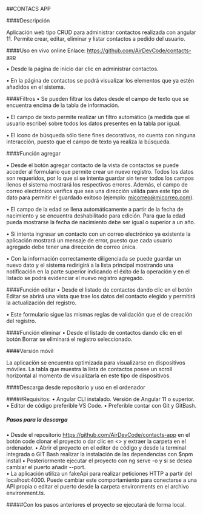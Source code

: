  ##CONTACS APP

####Descripción

Aplicación web tipo CRUD para administrar contactos realizada con angular 11.  Permite crear, editar, eliminar y listar contactos a pedido del usuario.

####Uso en vivo online
Enlace: https://github.com/AirDevCode/contacts-app

•	Desde la página de inicio dar clic en administrar contactos.

•	En la página de contactos se podrá visualizar los elementos que ya estén añadidos en el sistema.

####Filtros
•	Se pueden filtrar los datos desde el campo de texto que se encuentra encima de la tabla de información. 

•	El campo de texto permite realizar un filtro automático (a medida que el usuario escribe) sobre todos los datos presentes en la tabla por igual.

•	El icono de búsqueda sólo tiene fines decorativos, no cuenta con ninguna interacción, puesto que el campo de texto ya realiza la búsqueda.

 ####Función agregar

•	Desde el botón agregar contacto de la vista de contactos se puede acceder al formulario que permite crear un nuevo registro. Todos los datos son requeridos, por lo que si se intenta guardar sin tener todos los campos llenos el sistema mostrará los respectivos errores. Además, el campo de correo electrónico verifica que sea una dirección válida para este tipo de dato para permitir el guardado exitoso (ejemplo: micorreo@micorreo.com).
   
•	El campo de la edad se llena automáticamente a partir de la fecha de nacimiento y se encuentra deshabilitado para edición. Para que la edad pueda mostrarse la fecha de nacimiento debe ser igual o superior a un año. 

•	Si intenta ingresar un contacto con un correo electrónico ya existente la aplicación mostrará un mensaje de error, puesto que cada usuario agregado debe tener una dirección de correo única.

•	Con la información correctamente diligenciada se puede guardar un nuevo dato y el sistema redirigirá a la lista principal mostrando una notificación en la parte superior indicando el éxito de la operación y en el listado se podrá evidenciar el nuevo registro agregado.
   

####Función editar
•	Desde el listado de contactos dando clic en el botón Editar  se abrirá una vista que trae los datos del contacto elegido y permitirá la actualización del registro.

•	Este formulario sigue las mismas reglas de validación que el de creación del registro.

####Función eliminar
•	Desde el listado de contactos dando clic en el botón Borrar  se eliminará el registro seleccionado.

####Versión móvil

La aplicación se encuentra optimizada para visualizarse en dispositivos móviles. La tabla que muestra la lista de contactos posee un scroll horizontal al momento de visualizarla en este tipo de dispositivos. 
   
####Descarga desde repositorio y uso en el ordenador

#####Requisitos: 
•	Angular CLI instalado. Versión de Angular 11 o superior. 
•	Editor de código preferible VS Code.
•	Preferible contar con Git y GitBash.
##### Pasos para la descarga
•	Desde el repositorio https://github.com/AirDevCode/contacts-app en el botón code clonar el proyecto o dar clic en <<Download ZIP>> y extraer la carpeta en el ordenador.
•	Abrir el proyecto en el editor de código y desde la terminal integrada o GIT Bash realizar la instalación de las dependencias con  $npm install
•	Posteriormente ejecutar el proyecto con ng serve -o y si se desea cambiar el puerto añadir --port.  
•	La aplicación utiliza un fakeApi para realizar peticiones HTTP a partir del localhost:4000. Puede cambiar este comportamiento para conectarse a una API propia o editar el puerto desde la carpeta environments en el archivo environment.ts.

#####Con los pasos anteriores el proyecto se ejecutará de forma local. 

 
